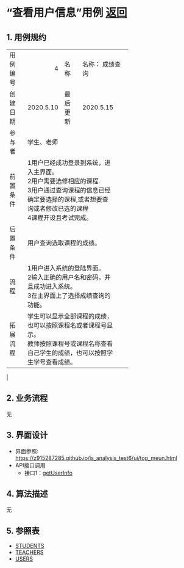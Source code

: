 ﻿﻿<!-- markdownlint-disable MD033-->
<!-- 禁止MD033类型的警告 https://www.npmjs.com/package/markdownlint -->

# “查看用户信息”用例 [返回](../README.md)
## 1. 用例规约

<table border=0 cellpadding=0 cellspacing=0 width=320 style='border-collapse:
 collapse;table-layout:fixed;width:240pt'>
 <col width=64 span=5 style='width:48pt'>
 <tr height=18 style='height:13.8pt'>
  <td height=18 width=64 style='height:13.8pt;width:48pt'>用例编号</td>
  <td align=right width=64 style='width:48pt'>4</td>
  <td width=64 style='width:48pt'>名称</td>
  <td colspan=2 width=128 style='mso-ignore:colspan;width:96pt'>名称：	成绩查询</td>
 </tr>
 <tr height=18 style='height:13.8pt'>
  <td height=18 style='height:13.8pt'>创建日期</td>
  <td>2020.5.10</td>
  <td>最后更新<span style='display:none'>日期</span></td>
  <td>2020.5.15</td>
  <td></td>
 </tr>
 <tr height=18 style='height:13.8pt'>
  <td height=18 style='height:13.8pt'>参与者</td>
  <td colspan=3>学生、老师</td>
  <td></td>
 </tr>
 <tr height=18 style='height:13.8pt'>
  <td height=18 style='height:13.8pt'>前置条件</td>
  <td colspan=3 class=xl65 width=192 style='width:144pt'>1用户已经成功登录到系统，进入主界面。<br>
    2用户需要选修相应的课程.<br>
    3用户通过查询课程的信息已经确定要选择的课程,或者想要查询或者修改已选的课程<br>
    4课程开设且考试完成。</td>
  <td></td>
 </tr>
 <tr height=18 style='height:13.8pt'>
  <td height=18 style='height:13.8pt'>后置条件</td>
  <td colspan=3>用户查询选取课程的成绩。</td>
  <td></td>
 </tr>
 <tr height=18 style='height:13.8pt'>
  <td height=18 style='height:13.8pt'>流程</td>
  <td colspan=3 class=xl65 width=192 style='width:144pt'>1用户进入系统的登陆界面。<br>
    2输入正确的用户名和密码，并且成功进入系统。<br>
    3在主界面上了选择成绩查询的功能。</td>
  <td></td>
 </tr>
 <tr height=18 style='height:13.8pt'>
  <td height=18 style='height:13.8pt'>拓展流程</td>
  <td colspan=3 class=xl65 width=192 style='width:144pt'>学生可以显示全部课程的成绩，也可以按照课程名或者课程号显示。<br>教师按照课程号或课程名称查看自己学生的成绩，也可以按照学生学号查看成绩。</td>
  <td></td>
 </tr>
 <![if supportMisalignedColumns]>
 <tr height=0 style='display:none'>
  <td width=64 style='width:48pt'></td>
  <td width=64 style='width:48pt'></td>
  <td width=64 style='width:48pt'></td>
  <td width=64 style='width:48pt'></td>
  <td width=64 style='width:48pt'></td>
 </tr>
 <![endif]>
</table>
|

## 2. 业务流程
无

## 3. 界面设计
- 界面参照: https://z915287285.github.io/is_analysis_test6/ui/top_meun.html
- API接口调用
    - 接口1：[getUserInfo](../接口/getUserInfo.md)

## 4. 算法描述
无
    
## 5. 参照表
- [STUDENTS](../DataBase.md/#STUDENTS)
- [TEACHERS](../DataBase.md/#TEACHERS)
- [USERS](../DataBase.md/#USERS)
